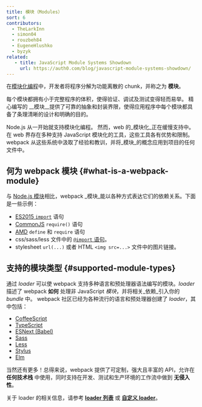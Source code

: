 ```yaml
---
title: 模块（Modules）
sort: 6
contributors:
  - TheLarkInn
  - simon04
  - rouzbeh84
  - EugeneHlushko
  - byzyk
related:
   - title: JavaScript Module Systems Showdown
     url: https://auth0.com/blog/javascript-module-systems-showdown/
---
```


在[模块化编程](https://en.wikipedia.org/wiki/Modular_programming)中，开发者将程序分解为功能离散的 chunk，并称之为 __模块__。

每个模块都拥有小于完整程序的体积，使得验证、调试及测试变得轻而易举。
精心编写的 __模块__提供了可靠的抽象和封装界限，使得应用程序中每个模块都具备了条理清晰的设计和明确的目的。

Node.js 从一开始就支持模块化编程。
然而，web 的_模块化_正在缓慢支持中。
在 web 界存在多种支持 JavaScript 模块化的工具，这些工具各有优势和限制。
webpack 从这些系统中汲取了经验和教训，并将_模块_的概念应用到项目的任何文件中。

## 何为 webpack 模块 {#what-is-a-webpack-module}

与 [Node.js 模块](https://nodejs.org/api/modules.html)相比，webpack _模块_能以各种方式表达它们的依赖关系。下面是一些示例：

- [ES2015 `import`](https://developer.mozilla.org/en-US/docs/Web/JavaScript/Reference/Statements/import) 语句
- [CommonJS](http://www.commonjs.org/specs/modules/1.0/) `require()` 语句
- [AMD](https://github.com/amdjs/amdjs-api/blob/master/AMD.md) `define` 和 `require` 语句
- css/sass/less 文件中的 [`@import` 语句](https://developer.mozilla.org/en-US/docs/Web/CSS/@import)。
- stylesheet `url(...)` 或者 HTML `<img src=...>` 文件中的图片链接。

## 支持的模块类型 {#supported-module-types}

通过 _loader_ 可以使 webpack 支持多种语言和预处理器语法编写的模块。_loader_ 描述了 webpack __如何__ 处理非 JavaScript _模块_，并将相关_依赖_引入你的 _bundle_ 中。
webpack 社区已经为各种流行的语言和预处理器创建了 _loader_，其中包括：

- [CoffeeScript](http://coffeescript.org)
- [TypeScript](https://www.typescriptlang.org)
- [ESNext (Babel)](https://babeljs.io)
- [Sass](http://sass-lang.com)
- [Less](http://lesscss.org)
- [Stylus](http://stylus-lang.com)
- [Elm](https://elm-lang.org/)

当然还有更多！总得来说，webpack 提供了可定制，强大且丰富的 API，允许在 __任何技术栈__ 中使用，同时支持在开发、测试和生产环境的工作流中做到 __无侵入性__。

关于 loader 的相关信息，请参考 [__loader 列表__](/loaders) 或 [__自定义 loader__](/api/loaders)。

